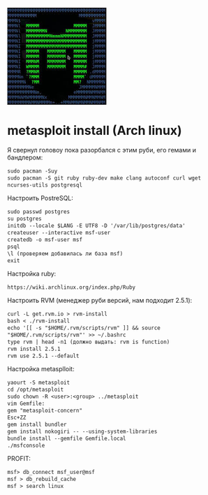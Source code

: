 ![Metasploit install](../img/metasploit.jpg)

# metasploit install (Arch linux)
Я свернул головоу пока разорбался с этим руби, его гемами и бандлером:
```
sudo pacman -Suy
sudo pacman -S git ruby ruby-dev make clang autoconf curl wget ncurses-utils postgresql
```

Настроить PostreSQL:
```
sudo passwd postgres
su postgres
initdb --locale $LANG -E UTF8 -D '/var/lib/postgres/data'
createuser --interactive msf-user
createdb -o msf-user msf
psql
\l (проверяем добавилась ли база msf)
exit
```

Настройка ruby:
```
https://wiki.archlinux.org/index.php/Ruby
```

Настроить RVM (менеджер руби версий, нам подходит 2.5.1):
```
curl -L get.rvm.io > rvm-install
bash < ./rvm-install
echo '[[ -s "$HOME/.rvm/scripts/rvm" ]] && source "$HOME/.rvm/scripts/rvm"' >> ~/.bashrc
type rvm | head -n1 (должно выдать: rvm is function)
rvm install 2.5.1
rvm use 2.5.1 --default
```

Настройка metasplloit:
```
yaourt -S metasploit
cd /opt/metasploit
sudo chown -R <user>:<group> ../metasploit
vim Gemfile:
gem "metasploit-concern"
Esc+ZZ
gem install bundler
gem install nokogiri -- --using-system-libraries
bundle install --gemfile Gemfile.local
./msfconsole
```
PROFIT:
```
msf> db_connect msf_user@msf
msf > db_rebuild_cache
msf > search linux
```
